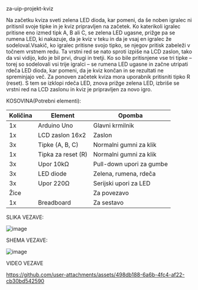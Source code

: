 za-uip-projekt-kviz

Na začetku kviza sveti zelena LED dioda, kar pomeni, da še noben igralec ni pritisnil svoje tipke in je kviz pripravljen na začetek. Ko katerikoli igralec pritisne eno izmed tipk A, B ali C, se zelena LED ugasne, prižge pa se rumena LED, ki nakazuje, da je kviz v teku in da je vsaj en igralec že sodeloval.Vsakič, ko igralec pritisne svojo tipko, se njegov pritisk zabeleži v točnem vrstnem redu. Ta vrstni red se nato sproti izpiše na LCD zaslon, tako da vsi vidijo, kdo je bil prvi, drugi in tretji.
Ko so bile pritisnjene vse tri tipke – torej so sodelovali vsi trije igralci – se rumena LED ugasne in začne utripati rdeča LED dioda, kar pomeni, da je kviz končan in se rezultati ne spreminjajo več.
Za ponoven začetek kviza mora uporabnik pritisniti tipko R (reset). S tem se izklopi rdeča LED, znova prižge zelena LED, izbriše se vrstni red na LCD zaslonu in kviz je pripravljen za novo igro.

KOSOVINA(Potrebni elementi):

| Količina | Element            | Opomba                   |
| -------- | ------------------ | ------------------------ |
| 1x       | Arduino Uno        | Glavni krmilnik          |
| 1x       | LCD zaslon 16x2    | Zaslon                   |
| 3x       | Tipke (A, B, C)    | Normalni gumni za klik   |
| 1x       | Tipka za reset (R) | Normalni gumni za klik   |
| 3x       | Upor 10kΩ          | Pull-down upori za gumbe |
| 3x       | LED diode          | Zelena, rumena, rdeča    |
| 3x       | Upor 220Ω          | Serijski upori za LED    |
| Žice     |                    | Za povezavo              |
| 1x       | Breadboard         | Za sestavo               |

SLIKA VEZAVE:

![image](https://github.com/user-attachments/assets/8fa50b70-dc84-40b5-b7f7-09cbc035271c)


SHEMA VEZAVE:

![image](https://github.com/user-attachments/assets/539a48d0-8e3e-4f44-9740-ff0d481d72a4)

VIDEO VEZAVE


https://github.com/user-attachments/assets/498db188-6a6b-4fc4-af22-cb30bd542590

